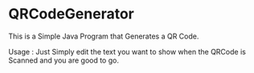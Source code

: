 # QRCodeGenerator

This is a Simple Java Program that Generates a QR Code.

Usage : Just Simply edit the text you want to show when the QRCode is Scanned and you are good to go.
